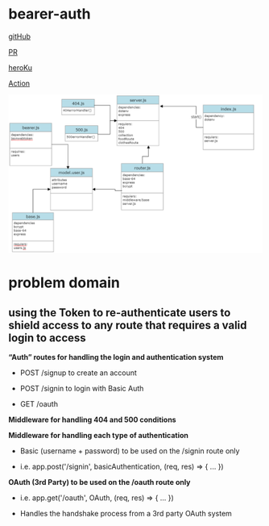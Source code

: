 # bearer-auth
[gitHub](https://github.com/alsatarysamah/bearer-auth)

[PR](https://github.com/alsatarysamah/bearer-auth/pull/2)

[heroKu](https://samah-basic-bearer.herokuapp.com/)

[Action](https://github.com/alsatarysamah/bearer-auth/actions)

![](./bearer.png)

# problem domain 
## using the Token to re-authenticate users to shield access to any route that requires a valid login to access

**“Auth” routes for handling the login and authentication system**

- POST /signup to create an account

- POST /signin to login with Basic Auth

- GET /oauth

**Middleware for handling 404 and 500 conditions**

**Middleware for handling each type of authentication**

- Basic (username + password) to be used on the /signin route only

- i.e. app.post('/signin', basicAuthentication, (req, res) => { ... })

**OAuth (3rd Party) to be used on the /oauth route only**

- i.e. app.get('/oauth', OAuth, (req, res) => { ... })

- Handles the handshake process from a 3rd party OAuth system
